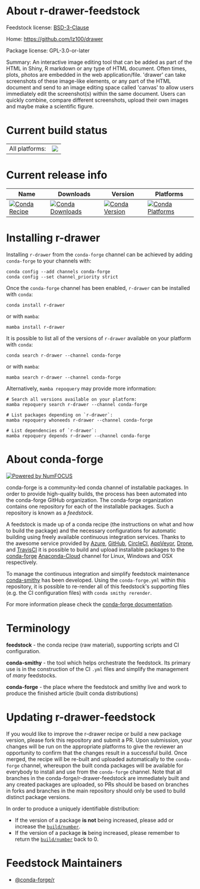 About r-drawer-feedstock
========================

Feedstock license: [BSD-3-Clause](https://github.com/conda-forge/r-drawer-feedstock/blob/main/LICENSE.txt)

Home: https://github.com/lz100/drawer

Package license: GPL-3.0-or-later

Summary: An interactive image editing tool that can be added as part of the HTML in Shiny, R markdown or any type of HTML document. Often times, plots, photos are embedded in the web application/file. 'drawer' can take screenshots of these image-like elements, or any part of the HTML document and send to an image editing space called 'canvas' to allow users immediately edit the screenshot(s) within the same document. Users can quickly combine, compare different screenshots, upload their own images and maybe make a scientific figure.

Current build status
====================


<table><tr><td>All platforms:</td>
    <td>
      <a href="https://dev.azure.com/conda-forge/feedstock-builds/_build/latest?definitionId=12943&branchName=main">
        <img src="https://dev.azure.com/conda-forge/feedstock-builds/_apis/build/status/r-drawer-feedstock?branchName=main">
      </a>
    </td>
  </tr>
</table>

Current release info
====================

| Name | Downloads | Version | Platforms |
| --- | --- | --- | --- |
| [![Conda Recipe](https://img.shields.io/badge/recipe-r--drawer-green.svg)](https://anaconda.org/conda-forge/r-drawer) | [![Conda Downloads](https://img.shields.io/conda/dn/conda-forge/r-drawer.svg)](https://anaconda.org/conda-forge/r-drawer) | [![Conda Version](https://img.shields.io/conda/vn/conda-forge/r-drawer.svg)](https://anaconda.org/conda-forge/r-drawer) | [![Conda Platforms](https://img.shields.io/conda/pn/conda-forge/r-drawer.svg)](https://anaconda.org/conda-forge/r-drawer) |

Installing r-drawer
===================

Installing `r-drawer` from the `conda-forge` channel can be achieved by adding `conda-forge` to your channels with:

```
conda config --add channels conda-forge
conda config --set channel_priority strict
```

Once the `conda-forge` channel has been enabled, `r-drawer` can be installed with `conda`:

```
conda install r-drawer
```

or with `mamba`:

```
mamba install r-drawer
```

It is possible to list all of the versions of `r-drawer` available on your platform with `conda`:

```
conda search r-drawer --channel conda-forge
```

or with `mamba`:

```
mamba search r-drawer --channel conda-forge
```

Alternatively, `mamba repoquery` may provide more information:

```
# Search all versions available on your platform:
mamba repoquery search r-drawer --channel conda-forge

# List packages depending on `r-drawer`:
mamba repoquery whoneeds r-drawer --channel conda-forge

# List dependencies of `r-drawer`:
mamba repoquery depends r-drawer --channel conda-forge
```


About conda-forge
=================

[![Powered by
NumFOCUS](https://img.shields.io/badge/powered%20by-NumFOCUS-orange.svg?style=flat&colorA=E1523D&colorB=007D8A)](https://numfocus.org)

conda-forge is a community-led conda channel of installable packages.
In order to provide high-quality builds, the process has been automated into the
conda-forge GitHub organization. The conda-forge organization contains one repository
for each of the installable packages. Such a repository is known as a *feedstock*.

A feedstock is made up of a conda recipe (the instructions on what and how to build
the package) and the necessary configurations for automatic building using freely
available continuous integration services. Thanks to the awesome service provided by
[Azure](https://azure.microsoft.com/en-us/services/devops/), [GitHub](https://github.com/),
[CircleCI](https://circleci.com/), [AppVeyor](https://www.appveyor.com/),
[Drone](https://cloud.drone.io/welcome), and [TravisCI](https://travis-ci.com/)
it is possible to build and upload installable packages to the
[conda-forge](https://anaconda.org/conda-forge) [Anaconda-Cloud](https://anaconda.org/)
channel for Linux, Windows and OSX respectively.

To manage the continuous integration and simplify feedstock maintenance
[conda-smithy](https://github.com/conda-forge/conda-smithy) has been developed.
Using the ``conda-forge.yml`` within this repository, it is possible to re-render all of
this feedstock's supporting files (e.g. the CI configuration files) with ``conda smithy rerender``.

For more information please check the [conda-forge documentation](https://conda-forge.org/docs/).

Terminology
===========

**feedstock** - the conda recipe (raw material), supporting scripts and CI configuration.

**conda-smithy** - the tool which helps orchestrate the feedstock.
                   Its primary use is in the construction of the CI ``.yml`` files
                   and simplify the management of *many* feedstocks.

**conda-forge** - the place where the feedstock and smithy live and work to
                  produce the finished article (built conda distributions)


Updating r-drawer-feedstock
===========================

If you would like to improve the r-drawer recipe or build a new
package version, please fork this repository and submit a PR. Upon submission,
your changes will be run on the appropriate platforms to give the reviewer an
opportunity to confirm that the changes result in a successful build. Once
merged, the recipe will be re-built and uploaded automatically to the
`conda-forge` channel, whereupon the built conda packages will be available for
everybody to install and use from the `conda-forge` channel.
Note that all branches in the conda-forge/r-drawer-feedstock are
immediately built and any created packages are uploaded, so PRs should be based
on branches in forks and branches in the main repository should only be used to
build distinct package versions.

In order to produce a uniquely identifiable distribution:
 * If the version of a package **is not** being increased, please add or increase
   the [``build/number``](https://docs.conda.io/projects/conda-build/en/latest/resources/define-metadata.html#build-number-and-string).
 * If the version of a package **is** being increased, please remember to return
   the [``build/number``](https://docs.conda.io/projects/conda-build/en/latest/resources/define-metadata.html#build-number-and-string)
   back to 0.

Feedstock Maintainers
=====================

* [@conda-forge/r](https://github.com/conda-forge/r/)

